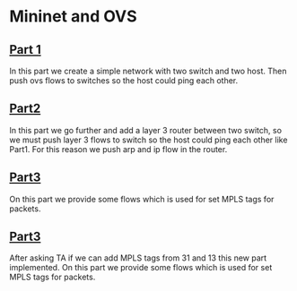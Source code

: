 # Mininet and OVS

## [Part 1](https://github.com/erfiboy/SDMN/tree/master/1/Part1)
In this part we create a simple network with two switch and two host. Then push ovs flows to switches so the host could ping each other.

## [Part2]( https://github.com/erfiboy/SDMN/tree/master/1/Part2)
In this part we go further and add a layer 3 router between two switch, so we must push layer 3 flows to switch so the host could ping each other like Part1. For this reason we push arp and ip flow in the router.

## [Part3]( https://github.com/erfiboy/SDMN/tree/master/1/Part3)
On this part we provide some flows which is used for set MPLS tags for packets.

## [Part3]( https://github.com/erfiboy/SDMN/tree/master/1/Part3-1)
After asking TA if we can add MPLS tags from 31 and 13 this new part implemented.
On this part we provide some flows which is used for set MPLS tags for packets.
